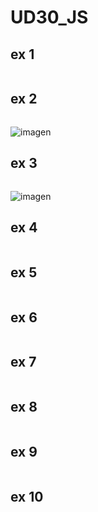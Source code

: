 # UD30_JS

## ex 1
```

```

## ex 2
```

```
![imagen](https://user-images.githubusercontent.com/99611541/187787582-722f19ea-247c-411f-ba8b-056c41280be4.png)


## ex 3
```

```
![imagen](https://user-images.githubusercontent.com/99611541/187787243-53b8b245-b6b1-4062-84a1-c19e87e2f731.png)

## ex 4
```

```


## ex 5
```

```


## ex 6
```

```


## ex 7
```

```


## ex 8
```

```


## ex 9
```

```


## ex 10
```

```



